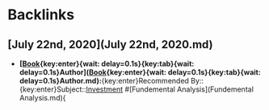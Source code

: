 
# Backlinks
## [July 22nd, 2020](July 22nd, 2020.md)
- **[[Book](Book.md){key:enter}{wait: delay=0.1s}{key:tab}{wait: delay=0.1s}Author]([Book](Book.md){key:enter}{wait: delay=0.1s}{key:tab}{wait: delay=0.1s}Author.md):**{key:enter}Recommended By::{key:enter}Subject::[Investment](Investment.md) #[Fundemental Analysis](Fundemental Analysis.md){

